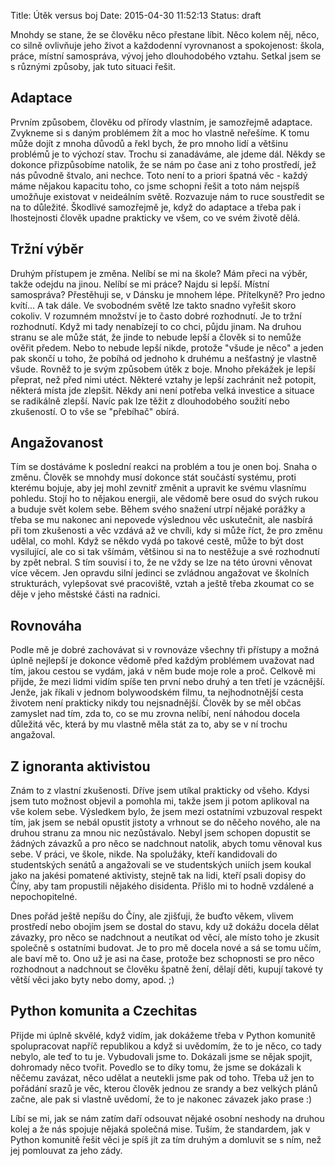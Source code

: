 Title: Útěk versus boj
Date: 2015-04-30 11:52:13
Status: draft

Mnohdy se stane, že se člověku něco přestane líbit. Něco kolem něj, něco, co silně ovlivňuje jeho život a každodenní vyrovnanost a spokojenost: škola, práce, místní samospráva, vývoj jeho dlouhodobého vztahu. Setkal jsem se s různými způsoby, jak tuto situaci řešit.

## Adaptace

Prvním způsobem, člověku od přírody vlastním, je samozřejmě adaptace. Zvykneme si s daným problémem žít a moc ho vlastně neřešíme. K tomu může dojít z mnoha důvodů a řekl bych, že pro mnoho lidí a většinu problémů je to výchozí stav. Trochu si zanadáváme, ale jdeme dál. Někdy se dokonce přizpůsobíme natolik, že se nám po čase ani z toho prostředí, jež nás původně štvalo, ani nechce. Toto není to a priori špatná věc - každý máme nějakou kapacitu toho, co jsme schopni řešit a toto nám nejspíš umožňuje existovat v neideálním světě. Rozvazuje nám to ruce soustředit se na to důležité. Škodlivé samozřejmě je, když do adaptace a třeba pak i lhostejnosti člověk upadne prakticky ve všem, co ve svém životě dělá.

## Tržní výběr

Druhým přístupem je změna. Nelíbí se mi na škole? Mám přeci na výběr, takže odejdu na jinou. Nelíbí se mi práce? Najdu si lepší. Místní samospráva? Přestěhuji se, v Dánsku je mnohem lépe. Přítelkyně? Pro jedno kvítí... A tak dále. Ve svobodném světě lze takto snadno vyřešit skoro cokoliv. V rozumném množství je to často dobré rozhodnutí. Je to tržní rozhodnutí. Když mi tady nenabízejí to co chci, půjdu jinam. Na druhou stranu se ale může stát, že jinde to nebude lepší a člověk si to nemůže ověřit předem. Nebo to nebude lepší nikde, protože "všude je něco" a jeden pak skončí u toho, že pobíhá od jednoho k druhému a nešťastný je vlastně všude. Rovněž to je svým způsobem útěk z boje. Mnoho překážek je lepší přeprat, než před nimi utéct. Některé vztahy je lepší zachránit než potopit, některá místa jde zlepšit. Někdy ani není potřeba velká investice a situace se radikálně zlepší. Navíc pak lze těžit z dlouhodobého soužití nebo zkušeností. O to vše se "přebíhač" obírá.

## Angažovanost

Tím se dostáváme k poslední reakci na problém a tou je onen boj. Snaha o změnu. Člověk se mnohdy musí dokonce stát součástí systému, proti kterému bojuje, aby jej mohl zevnitř změnit a upravit ke svému vlasnímu pohledu. Stojí ho to nějakou energii, ale vědomě bere osud do svých rukou a buduje svět kolem sebe. Během svého snažení utrpí nějaké porážky a třeba se mu nakonec ani nepovede výslednou věc uskutečnit, ale nasbírá při tom zkušenosti a věc vzdává až ve chvíli, kdy si může říct, že pro změnu udělal, co mohl. Když se někdo vydá po takové cestě, může to být dost vysilující, ale co si tak všímám, většinou si na to nestěžuje a své rozhodnutí by zpět nebral. S tím souvisí i to, že ne vždy se lze na této úrovni věnovat více věcem. Jen opravdu silní jedinci se zvládnou angažovat ve školních strukturách, vylepšovat své pracoviště, vztah a ještě třeba zkoumat co se děje v jeho městské části na radnici.

## Rovnováha

Podle mě je dobré zachovávat si v rovnováze všechny tři přístupy a možná úplně nejlepší je dokonce vědomě před každým problémem uvažovat nad tím, jakou cestou se vydám, jaká v něm bude moje role a proč. Celkově mi přijde, že mezi lidmi vidím spíše ten první nebo druhý a ten třetí je vzácnější. Jenže, jak říkali v jednom bolywoodském filmu, ta nejhodnotnější cesta životem není prakticky nikdy tou nejsnadnější. Člověk by se měl občas zamyslet nad tím, zda to, co se mu zrovna nelíbí, není náhodou docela důležitá věc, která by mu vlastně měla stát za to, aby se v ní trochu angažoval.

## Z ignoranta aktivistou

Znám to z vlastní zkušenosti. Dříve jsem utíkal prakticky od všeho. Kdysi jsem tuto možnost objevil a pomohla mi, takže jsem ji potom aplikoval na vše kolem sebe. Výsledkem bylo, že jsem mezi ostatními vzbuzoval respekt tím, jak jsem se nebál opustit jistoty a vrhnout se do něčeho nového, ale na druhou stranu za mnou nic nezůstávalo. Nebyl jsem schopen dopustit se žádných závazků a pro něco se nadchnout natolik, abych tomu věnoval kus sebe. V práci, ve škole, nikde. Na spolužáky, kteří kandidovali do studentských senátů a angažovali se ve studentských uniích jsem koukal jako na jakési pomatené aktivisty, stejně tak na lidi, kteří psali dopisy do Číny, aby tam propustili nějakého disidenta. Přišlo mi to hodně vzdálené a nepochopitelné.

Dnes pořád ještě nepíšu do Číny, ale zjišťuji, že buďto věkem, vlivem prostředí nebo obojím jsem se dostal do stavu, kdy už dokážu docela dělat závazky, pro něco se nadchnout a neutíkat od věcí, ale místo toho je zkusit společně s ostatními budovat. Je to pro mě docela nové a sá se tomu učím, ale baví mě to. Ono už je asi na čase, protože bez schopnosti se pro něco rozhodnout a nadchnout se člověku špatně žení, dělají děti, kupují takové ty větší věci jako byty nebo domy, apod. ;)

## Python komunita a Czechitas

Přijde mi úplně skvělé, když vidím, jak dokážeme třeba v Python komunitě spolupracovat napříč republikou a když si uvědomím, že to je něco, co tady nebylo, ale teď to tu je. Vybudovali jsme to. Dokázali jsme se nějak spojit, dohromady něco tvořit. Povedlo se to díky tomu, že jsme se dokázali k něčemu zavázat, něco udělat a neutekli jsme pak od toho. Třeba už jen to pořádání srazů je věc, kterou člověk jednou ze srandy a bez velkých plánů začne, ale pak si vlastně uvědomí, že to je nakonec závazek jako prase :)

Líbí se mi, jak se nám zatím daří odsouvat nějaké osobní neshody na druhou kolej a že nás spojuje nějaká společná mise. Tuším, že standardem, jak v Python komunitě řešit věci je spíš jít za tím druhým a domluvit se s ním, než jej pomlouvat za jeho zády.





